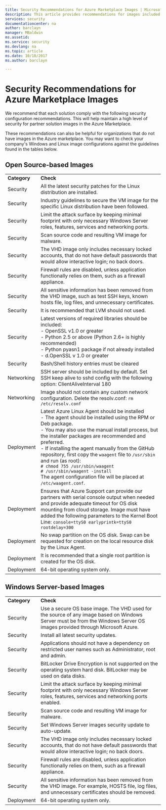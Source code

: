 ```yaml
---
title: Security Recommendations for Azure Marketplace Images | Microsoft Docs
description: This article provides recommendations for images included in the market place
services: security
documentationcenter: na
author: barclayn
manager: MBaldwin
ms.assetid: 
ms.service: security
ms.devlang: na
ms.topic: article
ms.date: 10/18/2017
ms.author: barclayn

---
```

# Security Recommendations for Azure Marketplace Images

We recommend that each solution comply with the following security configuration recommendations. This will help maintain a high level of security for partner solution images in the Azure Marketplace.

These recommendations can also be helpful for organizations that do not have images in the Azure marketplace. You may want to check your company's Windows and Linux image configurations against the guidelines found in the tables below.

## Open Source-based Images

|||
|--------------------------------------------------------------|----------------------------------------------------------------------------------------------------------------------------------------------------------------------------------------------------------------------------------------------------------------------------------------|
| **Category**                                                 | **Check**                                                                                                                                                                                                                                                                              |
| Security                                                     | All the latest security patches for the Linux distribution are installed.                                                                                                                                                                                                              |
| Security                                                     | Industry guidelines to secure the VM image for the specific Linux distribution have been followed.                                                                                                                                                                                     |
| Security                                                     | Limit the attack surface by keeping minimal footprint with only necessary Windows Server roles, features, services and networking ports.                                                                                                                                               |
| Security                                                     | Scan source code and resulting VM image for malware.                                                                                                                                                                                                                                   |
| Security                                                     | The VHD image only includes necessary locked accounts, that do not have default passwords that would allow interactive login; no back doors.                                                                                                                                           |
| Security                                                     | Firewall rules are disabled, unless application functionally relies on them, such as a firewall appliance.                                                                                                                                                                             |
| Security                                                     | All sensitive information has been removed from the VHD image, such as test SSH keys, known hosts file, log files, and unnecessary certificates.                                                                                                                                       |
| Security                                                     | It is recommended that LVM should not used.                                                                                                                                                                                                                                            |
| Security                                                     | Latest versions of required libraries should be included: </br> - OpenSSL v1.0 or greater </br> - Python 2.5 or above (Python 2.6+ is highly recommended) </br> - Python pyasn1 package if not already installed </br> - d.OpenSSL v 1.0 or greater                                                                |
| Security                                                     | Bash/Shell history entries must be cleared                                                                                                                                                                                                                                             |
| Networking                                                   | SSH server should be included by default. Set SSH keep alive to sshd config with the following option: ClientAliveInterval 180                                                                                                                                                        |
| Networking                                                   | Image should not contain any custom network configuration. Delete the resolv.conf: `rm /etc/resolv.conf`                                                                                                                                                                                |
| Deployment                                                   | Latest Azure Linux Agent should be installed </br> -  The agent should be installed using the RPM or Deb package.  </br> - You may also use the manual install process, but the installer packages are recommended and preferred. </br> - If installing the agent manually from the GitHub repository, first copy the `waagent` file to `/usr/sbin` and run (as root): </br>`# chmod 755 /usr/sbin/waagent` </br>`# /usr/sbin/waagent -install` </br>The agent configuration file will be placed at `/etc/waagent.conf`.    |
| Deployment                                                   | Ensures that Azure Support can provide our partners with serial console output when needed and provide adequate timeout for OS disk mounting from cloud storage. Image must have added the following parameters to the Kernel Boot Line: `console=ttyS0 earlyprintk=ttyS0 rootdelay=300` |
| Deployment                                                   | No swap partition on the OS disk. Swap can be requested for creation on the local resource disk by the Linux Agent.         |
| Deployment                                                   | It is recommended that a single root partition is created for the OS disk.      |
| Deployment                                                   | 64-bit operating system only.                                                                                                                                                                                                                                                          |

## Windows Server-based Images

|||
|-------------| -------------------------|
| **Category**                                                     | **Check**                                                                                                                                                                |
| Security                                                         | Use a secure OS base image. The VHD used for the source of any image based on Windows Server must be from the Windows Server OS images provided through Microsoft Azure. |
| Security                                                         | Install all latest security updates.                                                                                                                                     |
| Security                                                         | Applications should not have a dependency on restricted user names such as Administrator, root and admin.                                                                |
| Security                                                         | BitLocker Drive Encryption is not supported on the operating system hard disk. BitLocker may be used on data disks.                                                            |
| Security                                                         | Limit the attack surface by keeping minimal footprint with only necessary Windows Server roles, features, services and networking ports enabled.                         |
| Security                                                         | Scan source code and resulting VM image for malware.                                                                                                                     |
| Security                                                         | Set Windows Server images security update to auto-update.                                                                                                                |
| Security                                                         | The VHD image only includes necessary locked accounts, that do not have default passwords that would allow interactive login; no back doors.                             |
| Security                                                         | Firewall rules are disabled, unless application functionally relies on them, such as a firewall appliance.                                                               |
| Security                                                         | All sensitive information has been removed from the VHD image. For example, HOSTS file, log files, and unnecessary certificates should be removed.                                              |
| Deployment                                                       | 64-bit operating system only.                            |
